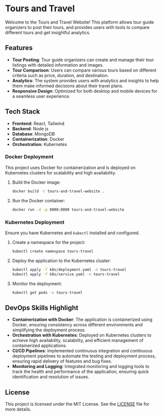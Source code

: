 # Tours and Travel 

Welcome to the Tours and Travel Website! This platform allows tour guide organizers to post their tours, and provides users with tools to compare different tours and get insightful analytics.

## Features

- **Tour Posting**: Tour guide organizers can create and manage their tour listings with detailed information and images.
- **Tour Comparison**: Users can compare various tours based on different criteria such as price, duration, and destination.
- **Analytics**: The system provides users with analytics and insights to help them make informed decisions about their travel plans.
- **Responsive Design**: Optimized for both desktop and mobile devices for a seamless user experience.

## Tech Stack

- **Frontend**: React, Tailwind
- **Backend**: Node js
- **Database**: MongoDB
- **Containerization**: Docker
- **Orchestration**: Kubernetes


### Docker Deployment

This project uses Docker for containerization and is deployed on Kubernetes clusters for scalability and high availability.

1. Build the Docker image:
    ```sh
    docker build -t tours-and-travel-website .
    ```

2. Run the Docker container:
    ```sh
    docker run -d -p 8000:8000 tours-and-travel-website
    ```

### Kubernetes Deployment

Ensure you have Kubernetes and `kubectl` installed and configured.

1. Create a namespace for the project:
    ```sh
    kubectl create namespace tours-travel
    ```

2. Deploy the application to the Kubernetes cluster:
    ```sh
    kubectl apply -f k8s/deployment.yaml -n tours-travel
    kubectl apply -f k8s/service.yaml -n tours-travel
    ```

3. Monitor the deployment:
    ```sh
    kubectl get pods -n tours-travel
    ```

## DevOps Skills Highlight

- **Containerization with Docker**: The application is containerized using Docker, ensuring consistency across different environments and simplifying the deployment process.
- **Orchestration with Kubernetes**: Deployed on Kubernetes clusters to achieve high availability, scalability, and efficient management of containerized applications.
- **CI/CD Pipelines**: Implemented continuous integration and continuous deployment pipelines to automate the testing and deployment process, ensuring rapid delivery of features and bug fixes.
- **Monitoring and Logging**: Integrated monitoring and logging tools to track the health and performance of the application, ensuring quick identification and resolution of issues.


## License

This project is licensed under the MIT License. See the [LICENSE](LICENSE) file for more details.

